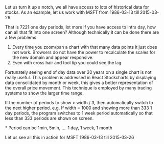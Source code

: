 Let us turn it up a notch, we all have access to lots of historical data for stocks. As an example, let us work with MSFT from 1986-03-13 till 2015-03-26

That is 7221 one day periods, lot more if you have access to intra day, how can all that fit into one screen? Although technically it can be done there are a few problems

1. Every time you zoom/pan a chart with that many data points it just does not work. Browsers do not have the power to recalculate the scales for the new domain and appear responsive.
1. Even with cross hair and tool tip you could see the lag

Fortunately seeing end of day data over 30 years on a single chart is not really useful. This problem is addressed in React Stockcharts by displaying data consolidated by month or week, this gives a better representation of the overall price movement. This technique is employed by many trading systems to show the larger time range.

If the number of periods to show > width / 3, then automatically switch to the next higher period. e.g. If width = 1000 and showing more than 333 1 day periods, the program switches to 1 week period automatically so that less than 333 periods are shown on screen.


\* Period can be 1min, 5min, .... 1 day, 1 week, 1 month

Let us see all this in action for MSFT 1986-03-13 till 2015-03-26